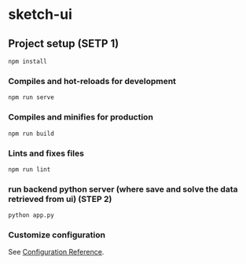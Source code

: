 # sketch-ui

## Project setup (SETP 1)
```
npm install
```

### Compiles and hot-reloads for development
```
npm run serve
```

### Compiles and minifies for production
```
npm run build
```

### Lints and fixes files
```
npm run lint
```

### run backend python server (where save and solve the data retrieved from ui) (STEP 2)
```
python app.py
```

### Customize configuration
See [Configuration Reference](https://cli.vuejs.org/config/).
